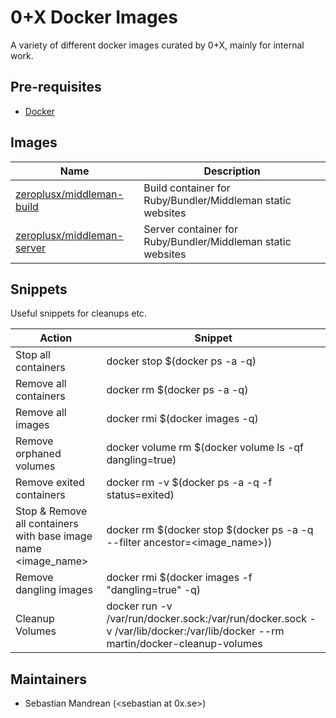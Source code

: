 0+X Docker Images
=================

A variety of different docker images curated by 0+X, mainly for internal work.

Pre-requisites
--------------

* [Docker](https://docs.docker.com/engine/installation/)

Images
------

| Name                                           | Description                                                 |
|------------------------------------------------|-------------------------------------------------------------|
| [zeroplusx/middleman-build](middleman-build)   | Build container for Ruby/Bundler/Middleman static websites  |
| [zeroplusx/middleman-server](middleman-server) | Server container for Ruby/Bundler/Middleman static websites |

Snippets
--------

Useful snippets for cleanups etc.

| **Action**                                                       | **Snippet** |
|------------------------------------------------------------------|-------------|
| Stop all containers                                              | docker stop \$(docker ps -a -q) |
| Remove all containers                                            | docker rm \$(docker ps -a -q) |
| Remove all images                                                | docker rmi \$(docker images -q) |
| Remove orphaned volumes                                          | docker volume rm \$(docker volume ls -qf dangling=true) |
| Remove exited containers                                         | docker rm -v \$(docker ps -a -q -f status=exited) |
| Stop & Remove all containers with base image name \<image_name\> | docker rm \$(docker stop \$(docker ps -a -q --filter ancestor=\<image_name\>)) |
| Remove dangling images                                           | docker rmi \$(docker images -f "dangling=true" -q) |
| Cleanup Volumes                                                  | docker run -v /var/run/docker.sock:/var/run/docker.sock -v /var/lib/docker:/var/lib/docker --rm martin/docker-cleanup-volumes |

Maintainers
-----------

* Sebastian Mandrean (<sebastian at 0x.se>)
